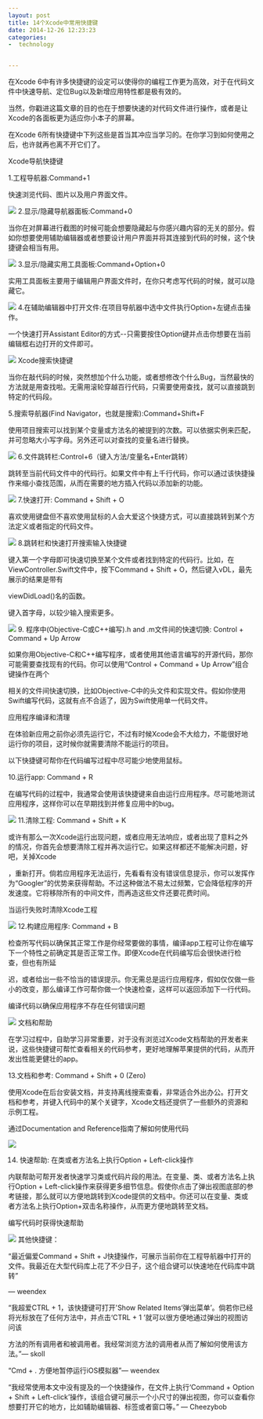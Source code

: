 ```yaml
---
layout: post
title: 14个Xcode中常用快捷键
date: 2014-12-26 12:23:23
categories:
-  technology 


---
```


在Xcode 6中有许多快捷键的设定可以使得你的编程工作更为高效，对于在代码文件中快速导航、定位Bug以及新增应用特性都是极有效的。

当然，你戳进这篇文章的目的也在于想要快速的对代码文件进行操作，或者是让Xcode的各面板更为适应你小本子的屏幕。

在Xcode 6所有快捷键中下列这些是首当其冲应当学习的。在你学习到如何使用之后，也许就再也离不开它们了。

Xcode导航快捷键

1.工程导航器:Command+1

快速浏览代码、图片以及用户界面文件。

![](http://api.cocoachina.com/uploads/20141224/1419413840169392.png)
2.显示/隐藏导航器面板:Command+0

当你在对屏幕进行截图的时候可能会想要隐藏起与你感兴趣内容的无关的部分。假如你想要使用辅助编辑器或者想要设计用户界面并将其连接到代码的时候，这个快捷键会相当有用。

![](http://api.cocoachina.com/uploads/20141224/1419413850557026.png)
3.显示/隐藏实用工具面板:Command+Option+0

实用工具面板主要用于编辑用户界面文件时，在你只考虑写代码的时候，就可以隐藏它。

![](http://api.cocoachina.com/uploads/20141224/1419413850557026.png)
4.在辅助编辑器中打开文件:在项目导航器中选中文件执行Option+左键点击操作。

一个快速打开Assistant Editor的方式--只需要按住Option键并点击你想要在当前编辑框右边打开的文件即可。

![](http://api.cocoachina.com/uploads/20141224/1419413874412106.png)
Xcode搜索快捷键

当你在敲代码的时候，突然想加个什么功能，或者想修改个什么Bug，当然最快的方法就是用查找啦。无需用滚轮穿越百行代码，只需要使用查找，就可以直接跳到特定的代码段。

5.搜索导航器(Find Navigator，也就是搜索):Command+Shift+F

使用项目搜索可以找到某个变量或方法名的被提到的次数。可以依据实例来匹配，并可忽略大小写字母。另外还可以对查找的变量名进行替换。

![](http://api.cocoachina.com/uploads/20141224/1419413934202572.png)
6.文件跳转栏:Control+6（键入方法/变量名+Enter跳转）

跳转至当前代码文件中的代码行。如果文件中有上千行代码，你可以通过该快捷操作来缩小查找范围，从而在需要的地方插入代码以添加新的功能。

![](http://api.cocoachina.com/uploads/20141224/1419413945333622.png)
7.快速打开: Command + Shift + O

喜欢使用键盘但不喜欢使用鼠标的人会大爱这个快捷方式，可以直接跳转到某个方法定义或者指定的代码文件。

![](http://api.cocoachina.com/uploads/20141224/1419413982800551.png)
8.跳转栏和快速打开搜索输入快捷键

键入第一个字母即可快速切换至某个文件或者找到特定的代码行。比如，在ViewController.Swift文件中，按下Command + Shift + O，然后键入vDL，最先展示的结果是带有

viewDidLoad()名的函数。

键入首字母，以较少输入搜索更多。

![](http://api.cocoachina.com/uploads/20141224/1419413999447964.png)
9. 程序中(Objective-C或C++编写).h and .m文件间的快速切换: Control + Command + Up Arrow

如果你用Objective-C和C++编写程序，或者使用其他语言编写的开源代码，那你可能需要查找现有的代码。你可以使用“Control + Command + Up Arrow”组合键操作在两个

相关的文件间快速切换，比如Objective-C中的头文件和实现文件。假如你使用Swift编写代码，这就有点不合适了，因为Swift使用单一代码文件。

应用程序编译和清理

在体验新应用之前你必须先运行它，不过有时候Xcode会不大给力，不能很好地运行你的项目，这时候你就需要清除不能运行的项目。

以下快捷键可帮你在代码编写过程中尽可能少地使用鼠标。

10.运行app: Command + R

在编写代码的过程中，我通常会使用该快捷键来自由运行应用程序。尽可能地测试应用程序，这样你可以在早期找到并修复应用中的bug。

![](http://api.cocoachina.com/uploads/20141224/1419414205765953.png)
11.清除工程: Command + Shift + K

或许有那么一次Xcode运行出现问题，或者应用无法响应，或者出现了意料之外的情况，你首先会想要清除工程并再次运行它。如果这样都还不能解决问题，好吧，关掉Xcode

，重新打开。倘若应用程序无法运行，先看看有没有错误信息提示，你可以发挥作为“Googler”的优势来获得帮助。不过这种做法不易太过频繁，它会降低程序的开发速度。它将移除所有的中间文件，而再造这些文件还要花费时间。

当运行失败时清除Xcode工程

![](http://api.cocoachina.com/uploads/20141224/1419414231730618.png)
12.构建应用程序: Command + B

检查所写代码以确保其正常工作是你经常要做的事情，编译app工程可让你在编写下一个特性之前确定其是否正常工作。即便Xcode在代码编写后会很快进行检查，但也有所延

迟，或者给出一些不恰当的错误提示。你无需总是运行应用程序，假如仅仅做一些小的改变，那么编译工作可帮你做一个快速检查，这样可以返回添加下一行代码。

编译代码以确保应用程序不存在任何错误问题

![](http://api.cocoachina.com/uploads/20141224/1419414281789495.png)
文档和帮助

在学习过程中，自助学习非常重要，对于没有浏览过Xcode文档帮助的开发者来说，这些快捷键可帮忙查看相关的代码参考，更好地理解苹果提供的代码，从而开发出性能更健壮的app。

13.文档和参考: Command + Shift + 0 (Zero)

使用Xcode在后台安装文档，并支持离线搜索查看，非常适合外出办公。打开文档和参考，并键入代码中的某个关键字，Xcode文档还提供了一些额外的资源和示例工程。

通过Documentation and Reference指南了解如何使用代码

![](http://api.cocoachina.com/uploads/20141224/1419414295320542.png)

14. 快速帮助: 在类或者方法名上执行Option + Left-click操作

内联帮助可帮开发者快速学习类或代码片段的用法。在变量、类、或者方法名上执行Option + Left-click操作来获得更多细节信息。假使你点击了弹出视图底部的参考链接，那么就可以方便地跳转到Xcode提供的文档中。你还可以在变量、类或者方法名上执行Option+双击名称操作，从而更方便地跳转至文档。

编写代码时获得快速帮助

![](http://api.cocoachina.com/uploads/20141224/1419414309703677.png)
其他快捷键：

“最近偏爱Command + Shift + J快捷操作，可展示当前你在工程导航器中打开的文件。我最近在大型代码库上花了不少日子，这个组合键可以快速地在代码库中跳转”

— weendex

“我超爱CTRL + 1，该快捷键可打开'Show Related Items‘弹出菜单’。倘若你已经将光标放在了任何方法中，并点击‘CTRL + 1 ’就可以很方便地通过弹出的视图访问该

方法的所有调用者和被调用者。我经常浏览方法的调用者从而了解如何使用该方法。”— skoll

“Cmd + . 方便地暂停运行iOS模拟器”— weendex

“我经常使用本文中没有提及的一个快捷操作，在文件上执行‘Command + Option + Shift + Left-click’操作，该组合键可展示一个小尺寸的弹出视图，你可以查看你想要打开它的地方，比如辅助编辑器、标签或者窗口等。”  — Cheezybob